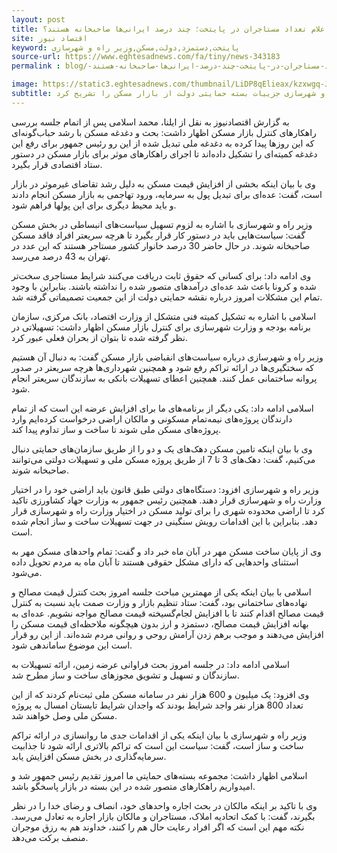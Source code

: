 ```yaml
---
layout: post
title: اعلام تعداد مستاجران در پایتخت؛ چند درصد ایرانی‌ها صاحبخانه هستند؟
site: اقتصاد نیوز
keyword: پایتخت,دستمزد,دولت,مسکن,وزیر راه و شهرسازی
source-url: https://www.eghtesadnews.com/fa/tiny/news-343183
permalink : blog/-اعلام-تعداد-مستاجران-در-پایتخت-چند-درصد-ایرانی‌ها-صاحبخانه-هستند.html

image: https://static3.eghtesadnews.com/thumbnail/LiDP8qElieax/kzxwgq-JKBXtdnsW2DbwP_oAq30e7qnHfcABTZgEjDPeX92dFRclofcUt7bhCS5RywpgzrCJSonkiG3pI_QvVJMtK7Jf75PBVuPMdL_aMUUx2b6GkjiGOQ,,/%D8%A2%D9%BE%D8%A7%D8%B1%D8%AA%D9%85%D8%A7%D9%86+-+%D9%85%D8%B3%DA%A9%D9%86.jpg
subtitle: وزیر راه و شهرسازی جزییات بسته حمایتی دولت از بازار مسکن را تشریح کرد.
---
```

به گزارش اقتصادنیوز به نقل از ایلنا، محمد اسلامی پس از اتمام جلسه بررسی راهکارهای کنترل بازار مسکن اظهار داشت: بحث و دغدغه مسکن با رشد حباب‌گونه‌ای که این روزها پیدا کرده به دغدغه ملی تبدیل شده از این رو رئیس جمهور برای رفع این دغدغه کمیته‌ای را تشکیل داده‌اند تا اجرای راهکارهای موثر برای بازار مسکن در دستور ستاد اقتصادی قرار بگیرد.

وی با بیان اینکه بخشی از افزایش قیمت مسکن به دلیل رشد تقاضای غیرموثر در بازار است، گفت: عده‌ای برای تبدیل پول به سرمایه، ورود تهاجمی به بازار مسکن انجام دادند و باید محیط دیگری برای این پولها فراهم شود.

وزیر راه و شهرسازی با اشاره به لزوم تسهیل سیاست‌های انبساطی در بخش مسکن گفت: سیاست‌هایی باید در دستور کار قرار بگیرد تا هرچه سریعتر افراد فاقد مسکن صاحبخانه شوند. در حال حاضر 30 درصد خانوار کشور مستاجر هستند که این عدد در تهران به 43 درصد می‌رسد.

وی ادامه داد: برای کسانی که حقوق ثابت دریافت می‌کنند شرایط مستاجری سخت‌تر شده و کرونا باعث شد عده‌ای درآمدهای متصور شده را نداشته باشند. بنابراین با وجود تمام این مشکلات امروز درباره نقشه حمایتی دولت از این جمعیت تصمیماتی گرفته شد.

اسلامی با اشاره به تشکیل کمیته فنی متشکل از وزارت اقتصاد، بانک مرکزی، سازمان برنامه بودجه و وزارت شهرسازی برای کنترل بازار مسکن اظهار داشت: تسهیلاتی در نظر گرفته شده تا بتوان از بحران فعلی عبور کرد.

وزیر راه و شهرسازی درباره سیاست‌های انقباضی بازار مسکن گفت: به دنبال آن هستیم که سختگیری‌ها در ارائه تراکم رفع شود و همچنین شهرداری‌ها هرچه سریعتر در صدور پروانه ساختمانی عمل کنند. همچنین اعطای تسهیلات بانکی به سازندگان سریعتر انجام شود.

اسلامی ادامه داد: یکی دیگر از برنامه‌های ما برای افزایش عرضه این است که از تمام دارندگان پروژه‌های نیمه‌تمام مسکونی و مالکان اراضی درخواست کرده‌ایم وارد پروژه‌های مسکن ملی شوند تا ساخت و ساز تداوم پیدا کند.

وی با بیان اینکه تامین مسکن دهک‌های یک و دو را از طریق سازمان‌های حمایتی دنبال می‌کنیم، گفت: دهک‌های 3 تا 7 از طریق پروژه مسکن ملی و تسهیلات دولتی می‌توانند صاحبخانه شوند.

وزیر راه و شهرسازی افزود: دستگاه‌های دولتی طبق قانون باید اراضی خود را در اختیار وزارت راه و شهرسازی قرار دهند. همچنین رئیس جمهور به وزارت جهاد کشاورزی تاکید کرد تا اراضی محدوده شهری را برای تولید مسکن در اختیار وزارت راه و شهرسازی قرار دهد. بنابراین با این اقدامات رویش سنگینی در جهت تسهیلات ساخت و ساز انجام شده است.

وی از پایان ساخت مسکن مهر در آبان ماه خبر داد و گفت: تمام واحدهای مسکن مهر به استثنای واحدهایی که دارای مشکل حقوقی هستند تا آبان ماه به مردم تحویل داده می‌شود.

اسلامی با بیان اینکه یکی از مهمترین مباحث جلسه امروز بحث کنترل قیمت مصالح و نهاده‌های ساختمانی بود، گفت: ستاد تنظیم بازار و وزارت صمت باید نسبت به کنترل قیمت مصالح اقدام کنند تا با افزایش لجام‌گسیخته قیمت مصالح مواجه نشویم. عده‌ای به بهانه افزایش قیمت مصالح، دستمزد و ارز بدون هیچگونه ملاحظه‌ای قیمت مسکن را افزایش می‌دهند و موجب برهم زدن آرامش روحی و روانی مردم شده‌اند. از این رو قرار است این موضوع ساماندهی شود.

اسلامی ادامه داد: در جلسه امروز بحث فراوانی عرضه زمین، ارائه تسهیلات به سازندگان و تسهیل و تشویق مجوزهای ساخت و ساز مطرح شد.

وی افزود: یک میلیون و 600 هزار نفر در سامانه مسکن ملی ثبت‌نام کردند که از این تعداد 800 هزار نفر واجد شرایط بودند که واجدان شرایط تابستان امسال به پروژه مسکن ملی وصل خواهند شد.

وزیر راه و شهرسازی با بیان اینکه یکی از اقدامات جدی ما روانسازی در ارائه تراکم ساخت و ساز است، گفت: سیاست این است که تراکم بالاتری ارائه شود تا جذابیت سرمایه‌گذاری در بخش مسکن افزایش یابد.

اسلامی اظهار داشت: مجموعه بسته‌های حمایتی ما امروز تقدیم رئیس جمهور شد و امیدواریم راهکارهای متصور شده در این بسته در بازار پاسخگو باشد.

وی با تاکید بر اینکه مالکان در بحث اجاره واحدهای خود، انصاف و رضای خدا را در نظر بگیرند، گفت: با کمک اتحادیه املاک، مستاجران و مالکان بازار اجاره به تعادل می‌رسد. نکته مهم این است که اگر افراد رعایت حال هم را کنند، خداوند هم به رزق موجران منصف برکت می‌دهد.

